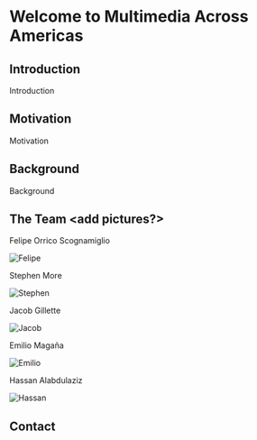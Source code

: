 # Welcome to Multimedia Across Americas

## Introduction

Introduction

## Motivation

Motivation

## Background

Background

## The Team <add pictures?>

Felipe Orrico Scognamiglio

![Felipe]()

Stephen More

![Stephen]()

Jacob Gillette

![Jacob]()

Emilio Magaña

![Emilio]()

Hassan Alabdulaziz

![Hassan]()


## Contact


